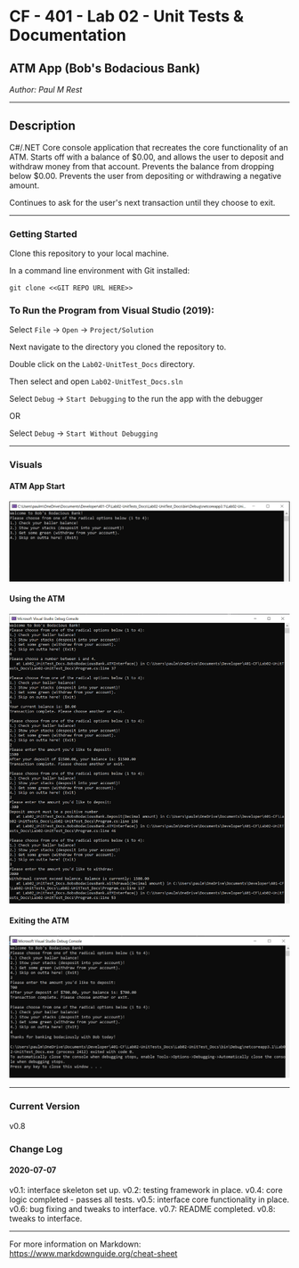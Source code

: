 # CF - 401 - Lab 02 - Unit Tests & Documentation

## ATM App (Bob's Bodacious Bank)

*Author: Paul M Rest*

----

## Description
C#/.NET Core console application that recreates the core functionality of an ATM. Starts
off with a balance of $0.00, and allows the user to deposit and withdraw money from
that account. Prevents the balance from dropping below $0.00. Prevents the user
from depositing or withdrawing a negative amount.

Continues to ask for the user's next transaction until they choose to exit.

---

### Getting Started
Clone this repository to your local machine.

In a command line environment with Git installed:

```
git clone <<GIT REPO URL HERE>>
```

### To Run the Program from Visual Studio (2019):
Select ```File``` -> ```Open``` -> ```Project/Solution```

Next navigate to the directory you cloned the repository to.

Double click on the ```Lab02-UnitTest_Docs``` directory.

Then select and open ```Lab02-UnitTest_Docs.sln```

Select ```Debug``` -> ```Start Debugging``` to the run the app with the debugger

OR

Select ```Debug``` -> ```Start Without Debugging```

---

### Visuals

#### ATM App Start
![ATM Start](Lab02-UnitTest_Docs/images/SampleStart.png)
#### Using the ATM
![ATM Use](Lab02-UnitTest_Docs/images/SampleOutput.png)
#### Exiting the ATM
![ATM Exit](Lab02-UnitTest_Docs/images/SampleExit.png)

---

### Current Version

v0.8

### Change Log

#### 2020-07-07

v0.1: interface skeleton set up.
v0.2: testing framework in place.
v0.4: core logic completed - passes all tests.
v0.5: interface core functionality in place.
v0.6: bug fixing and tweaks to interface.
v0.7: README completed.
v0.8: tweaks to interface. 

------------------------------
For more information on Markdown: https://www.markdownguide.org/cheat-sheet